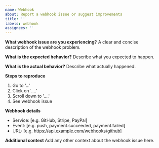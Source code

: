 ```yaml
---
name: Webhook
about: Report a webhook issue or suggest improvements
title: ''
labels: webhook
assignees: ''
---
```


**What webhook issue are you experiencing?**
A clear and concise description of the webhook problem.

**What is the expected behavior?**
Describe what you expected to happen.

**What is the actual behavior?**
Describe what actually happened.

**Steps to reproduce**
1. Go to '...'
2. Click on '....'
3. Scroll down to '....'
4. See webhook issue

**Webhook details**
- Service: [e.g. GitHub, Stripe, PayPal]
- Event: [e.g. push, payment.succeeded, payment.failed]
- URL: [e.g. https://api.example.com/webhooks/github]

**Additional context**
Add any other context about the webhook issue here.
